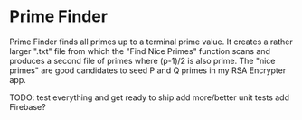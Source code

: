 #  Prime Finder

Prime Finder finds all primes up to a terminal prime value.  It creates a rather larger ".txt" file from which the "Find Nice Primes" function scans and produces a second file of primes where (p-1)/2 is also prime.  The "nice primes" are good candidates to seed P and Q primes in my RSA Encrypter app.

TODO:
    test everything and get ready to ship
    add more/better unit tests
    add Firebase?
